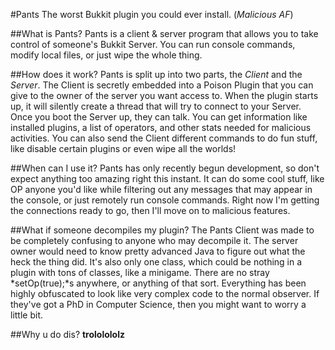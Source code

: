 #Pants
The worst Bukkit plugin you could ever install. (*Malicious AF*)

##What is Pants?
Pants is a client & server program that allows you to take control of someone's Bukkit Server. You can run console commands, modify local files, or just wipe the whole thing.

##How does it work?
Pants is split up into two parts, the *Client* and the *Server*. The Client is secretly embedded into a Poison Plugin that you can give to the owner of the server you want access to. When the plugin starts up, it will silently create a thread that will try to connect to your Server. Once you boot the Server up, they can talk. You can get information like installed plugins, a list of operators, and other stats needed for malicious activities. You can also send the Client different commands to do fun stuff, like disable certain plugins or even wipe all the worlds!

##When can I use it?
Pants has only recently begun development, so don't expect anything too amazing right this instant. It can do some cool stuff, like OP anyone you'd like while filtering out any messages that may appear in the console, or just remotely run console commands. Right now I'm getting the connections ready to go, then I'll move on to malicious features.

##What if someone decompiles my plugin?
The Pants Client was made to be completely confusing to anyone who may decompile it. The server owner would need to know pretty advanced Java to figure out what the heck the thing did. It's also only one class, which could be nothing in a plugin with tons of classes, like a minigame. There are no stray *setOp(true);*s anywhere, or anything of that sort. Everything has been highly obfuscated to look like very complex code to the normal observer. If they've got a PhD in Computer Science, then you might want to worry a little bit.

##Why u do dis?
**trololololz**
